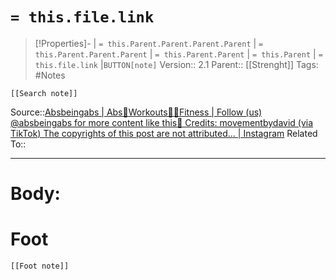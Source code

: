 # `= this.file.link`
>[!Properties]- | `= this.Parent.Parent.Parent.Parent` |  `= this.Parent.Parent.Parent` | `= this.Parent.Parent` | `= this.Parent` | `= this.file.link` |`BUTTON[note]` 
>Version:: 2.1
>Parent:: [[Strenght]]
>Tags: #Notes
```meta-bind-embed
[[Search note]]
```
Source::[Absbeingabs \| Abs💪Workouts🏋️‍♂️Fitness \| Follow (us) @absbeingabs for more content like this💫 Credits: movementbydavid (via TikTok) The copyrights of this post are not attributed... \| Instagram](https://www.instagram.com/reel/C9yg6QagIr4/)
Related To::
***
# Body:









# Foot
```meta-bind-embed
[[Foot note]]
``` 
